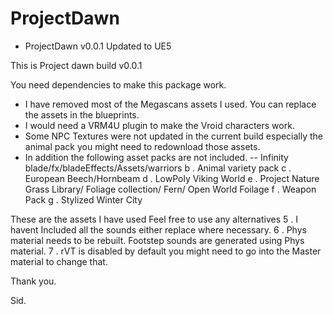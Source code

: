 # ProjectDawn
- ProjectDawn v0.0.1 Updated to UE5

This is Project dawn build v0.0.1 

You need dependencies to make this package work.

- I have removed most of the Megascans assets I used. You can replace the assets in the blueprints.
- I would need a VRM4U plugin to make the Vroid characters work. 
- Some NPC Textures were not updated in the current build especially the animal pack you might need to redownload those assets.
- In addition the following asset packs are not included.
--    Infinity blade/fx/bladeEffects/Assets/warriors
    b . Animal variety pack
    c . European Beech/Hornbeam
    d . LowPoly Viking World
    e . Project Nature Grass Library/ Foliage collection/ Fern/ Open World Foilage
    f . Weapon Pack
    g . Stylized Winter City

These are the assets I have used Feel free to use any alternatives
5 . I havent Included all the sounds either replace where necessary.
6 . Phys material needs to be rebuilt. Footstep sounds are generated using Phys material.
7 . rVT is disabled by default you might need to go into the Master material to change that.

Thank you.

Sid.

